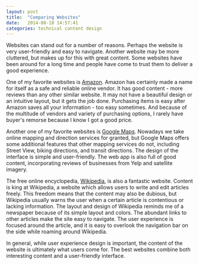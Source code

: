 ```yaml
---
layout: post
title:  "Comparing Websites"
date:   2014-08-10 14:57:41
categories: technical content design
---
```

Websites can stand out for a number of reasons. Perhaps the website is very user-friendly and easy to navigate. Another website may be more cluttered, but makes up for this with great content. Some websites have been around for a long time and people have come to trust them to deliver a good experience.

One of my favorite websites is [Amazon][amazon]. Amazon has certainly made a name for itself as a safe and reliable online vendor. It has good content - more reviews than any other similar website. It may not have a beautiful design or an intuitive layout, but it gets the job done. Purchasing items is easy after Amazon saves all your information - too easy sometimes. And because of the multitude of vendors and variety of purchasing options, I rarely have buyer's remorse because I know I got a good price.

Another one of my favorite websites is [Google Maps][google-maps]. Nowadays we take online mapping and direction services for granted, but Google Maps offers some additional features that other mapping services do not, including Street View, biking directions, and transit directions. The design of the interface is simple and user-friendly. The web app is also full of good content, incorporating reviews of businesses from Yelp and satellite imagery.

The free online encyclopedia, [Wikipedia][wikipedia], is also a fantastic website. Content is king at Wikipedia, a website which allows users to write and edit articles freely. This freedom means that the content may also be dubious, but Wikipedia usually warns the user when a certain article is contentious or lacking information. The layout and design of Wikipedia reminds me of a newspaper because of its simple layout and colors. The abundant links to other articles make the site easy to navigate. The user experience is focused around the article, and it is easy to overlook the navigation bar on the side while roaming around Wikipedia.

In general, while user experience design is important, the content of the website is ultimately what users come for. The best websites combine both interesting content and a user-friendly interface.

[amazon]: http://www.amazon.com
[google-maps]: https://www.google.com/maps
[wikipedia]: http://www.wikipedia.org